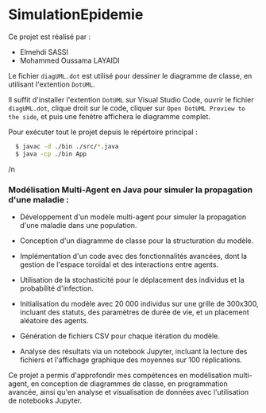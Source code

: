 # SimulationEpidemie

Ce projet est réalisé par :
  - Elmehdi SASSI
  - Mohammed Oussama LAYAIDI


Le fichier `diagUML.dot` est utilisé pour dessiner le diagramme de classe, en utilisant l'extention `DotUML`.

Il suffit d'installer l'extention `DotUML` sur Visual Studio Code, ouvrir le fichier `diagUML.dot`, clique droit sur le code, cliquer sur `Open DotUML Preview to the side`, et puis une fenètre affichera le diagramme complet.


Pour exécuter tout le projet depuis le répértoire principal :
```bash
  $ javac -d ./bin ./src/*.java
  $ java -cp ./bin App
```
/n

### Modélisation Multi-Agent en Java pour simuler la propagation d'une maladie :

  - Développement d'un modèle multi-agent pour simuler la propagation d'une maladie dans une population.
  
  - Conception d'un diagramme de classe pour la structuration du modèle.
  
  - Implémentation d'un code avec des fonctionnalités avancées, dont la gestion de l'espace toroïdal et des interactions entre agents.
  
  - Utilisation de la stochasticité pour le déplacement des individus et la probabilité d'infection.
  
  - Initialisation du modèle avec 20 000 individus sur une grille de 300x300, incluant des statuts, des paramètres de durée de vie, et un placement   aléatoire des agents.
  
  - Génération de fichiers CSV pour chaque itération du modèle.
  
  - Analyse des résultats via un notebook Jupyter, incluant la lecture des fichiers et l'affichage graphique des moyennes sur 100 réplications.
  
Ce projet a permis d'approfondir mes compétences en modélisation multi-agent, en conception de diagrammes de classe, en programmation avancée, ainsi qu'en analyse et visualisation de données avec l'utilisation de notebooks Jupyter.
